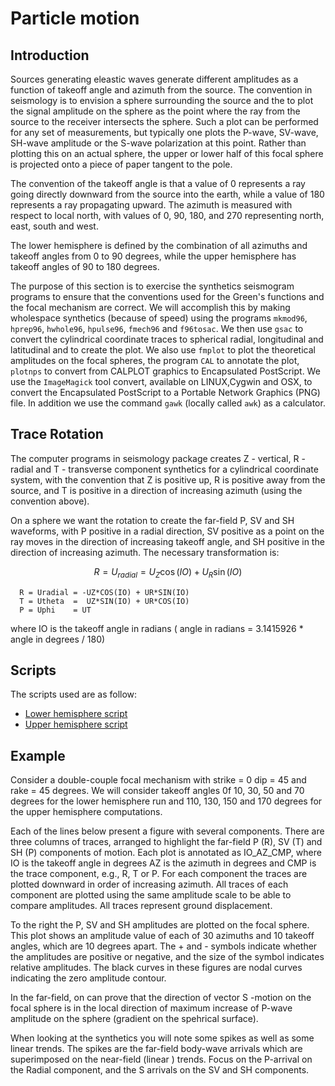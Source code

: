 # Particle motion

## Introduction

Sources generating eleastic waves generate different amplitudes as a function of takeoff angle and azimuth from the source. The convention in seismology is to envision a sphere surrounding the source and the to plot the signal amplitude on the sphere as the point where the ray from the source to the receiver intersects the sphere. Such a plot can be performed for any set of measurements, but typically one plots the P-wave, SV-wave, SH-wave amplitude or the S-wave polarization at this point.  Rather than plotting this on an actual sphere, the upper or lower half of this focal sphere is projected onto a piece of paper tangent to the pole.

The convention of the takeoff angle is that a value of 0 represents a ray going directly downward from the source into the earth, while a value of 180 represents a ray propagating upward. The azimuth is measured with respect to local north, with values of 0, 90, 180, and 270 representing north, east, south and west.

The lower hemisphere is defined by the combination of all azimuths and takeoff angles from 0 to 90 degrees, while the upper hemisphere has takeoff angles of 90 to 180 degrees.

The purpose of this section is to exercise the synthetics seismogram programs to
ensure that the conventions used for the Green's functions and the focal mechanism
are correct. We will accomplish this by making wholespace synthetics (because of
speed) using the programs `mkmod96`, `hprep96`, `hwhole96`, `hpulse96`, `fmech96` and `f96tosac`.
We then use `gsac` to convert the cylindrical coordinate traces to spherical radial,
longitudinal and latitudinal and to create the plot.  We also use `fmplot` to plot
the theoretical amplitudes on the focal spheres, the program `CAL` to annotate the
plot, `plotnps` to convert from CALPLOT graphics to Encapsulated PostScript. We
use the `ImageMagick` tool convert, available on LINUX,Cygwin and OSX, to convert
the Encapsulated PostScript to a Portable Network Graphics (PNG) file. In addition
we use the command `gawk` (locally called `awk`) as a calculator.

## Trace Rotation

The computer programs in seismology package creates Z - vertical, R - radial and T - transverse component synthetics for a cylindrical coordinate system, with the convention that Z is positive up, R is positive away from the source, and T is positive in a direction of increasing azimuth (using the convention above).

On a sphere we want the rotation to create the far-field P, SV and SH waveforms, with P positive in a radial direction, SV positive as a point on the ray moves in the direction of increasing takeoff angle, and SH positive in the direction of increasing azimuth.  The necessary transformation is:

$$R = U_{radial} = U_{Z} \cos(IO) + U_{R} \sin(IO)$$




      R = Uradial = -UZ*COS(IO) + UR*SIN(IO)
      T = Utheta  =  UZ*SIN(IO) + UR*COS(IO)
      P = Uphi    = UT

where IO is the takeoff angle in radians ( angle in radians = 3.1415926 * angle in degrees / 180)

## Scripts

The scripts used are as follow:

- [Lower hemisphere script](scripts/lower_hemisphere.txt)
- [Upper hemisphere script](scripts/upper_hemisphere.txt)

## Example

Consider a double-couple focal mechanism with strike = 0 dip = 45 and rake = 45 degrees. We will consider takeoff angles 0f 10, 30, 50 and 70 degrees for the lower hemisphere run and 110, 130, 150 and 170 degrees for the upper hemisphere computations.

Each of the lines below present a figure with several components. There are three columns of traces, arranged to highlight the far-field P (R), SV (T) and SH (P) components of motion.  Each plot is annotated as IO_AZ_CMP, where IO is the takeoff angle in degrees AZ is the azimuth in degrees and CMP is the trace component, e.g., R, T or P.  For each component the traces are plotted downward in order of increasing azimuth. All traces of each component are plotted using the same amplitude scale to be able to compare amplitudes. All traces represent ground displacement. 

To the right the P, SV and SH amplitudes are plotted on the focal sphere. This plot shows an amplitude value of each of 30 azimuths and 10 takeoff angles, which are 10 degrees apart.  The + and - symbols indicate whether the amplitudes are positive or negative, and the size of the symbol indicates relative amplitudes. The black curves in these figures are nodal curves indicating the zero amplitude contour.

In the far-field, on can prove that the direction of vector S -motion on the focal sphere is in the local direction of maximum increase of P-wave amplitude on the sphere (gradient on the spehrical surface).

When looking at the synthetics you will note some spikes as well as some linear trends. The spikes are the far-field body-wave arrivals which are superimposed on the near-field (linear ) trends. Focus on the P-arrival on the Radial component, and the S arrivals on the SV and SH components.

